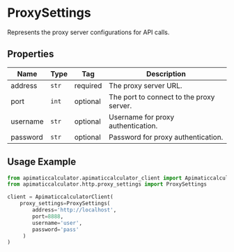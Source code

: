 
# ProxySettings

Represents the proxy server configurations for API calls.

## Properties

| Name | Type | Tag | Description |
|  --- | --- | --- | --- |
| address | `str` | required | The proxy server URL. |
| port | `int` | optional | The port to connect to the proxy server. |
| username | `str` | optional | Username for proxy authentication. |
| password | `str` | optional | Password for proxy authentication. |

## Usage Example

```python
from apimaticcalculator.apimaticcalculator_client import ApimaticcalculatorClient
from apimaticcalculator.http.proxy_settings import ProxySettings

client = ApimaticcalculatorClient(
    proxy_settings=ProxySettings(
        address='http://localhost',
        port=8888,
        username='user',
        password='pass'
     )
)
```

